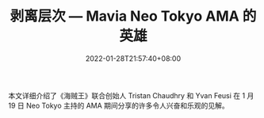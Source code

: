 ﻿---
title: "剥离层次 — Mavia Neo Tokyo AMA 的英雄"
date: 2022-01-28T21:57:40+08:00
lastmod: 2022-01-28T16:45:40+08:00
draft: false
authors: ["Pansy"]
description: "本文详细介绍了《海贼王》联合创始人 Tristan Chaudhry 和 Yvan Feusi 在 1 月 19 日 Neo Tokyo 主持的 AMA 期间分享的许多令人兴奋和乐观的见解。"
featuredImage: "peeling-back-the-layers-heroes-of-mavia-neo-tokyo-ama.jpg"
tags: ["Virtual World","虚拟世界","Play to Earn"]
categories: ["news"]
news: ["虚拟世界"]
weight: 
lightgallery: true
pinned: false
recommend: false
recommend1: false
---

本文详细介绍了《海贼王》联合创始人 Tristan Chaudhry 和 Yvan Feusi 在 1 月 19 日 Neo Tokyo 主持的 AMA 期间分享的许多令人兴奋和乐观的见解。

<!--more-->

